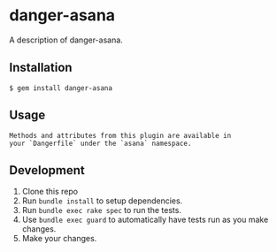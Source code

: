 # danger-asana

A description of danger-asana.

## Installation

    $ gem install danger-asana

## Usage

    Methods and attributes from this plugin are available in
    your `Dangerfile` under the `asana` namespace.

## Development

1. Clone this repo
2. Run `bundle install` to setup dependencies.
3. Run `bundle exec rake spec` to run the tests.
4. Use `bundle exec guard` to automatically have tests run as you make changes.
5. Make your changes.

